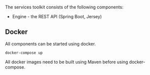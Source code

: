 The services toolkit consists of the following components:

* Engine - the REST API (Spring Boot, Jersey)

## Docker

All components can be started using docker.

```
docker-compose up
```

All docker images need to be built using Maven before using docker-compose.

